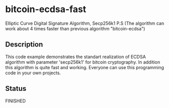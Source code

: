 # bitcoin-ecdsa-fast
Elliptic Curve Digital Signature Algorithm, Secp256k1
P.S (The algorithm can work about 4 times faster than previous algorithm "bitcoin-ecdsa")

## Description
This code example demonstrates the standart realization of ECDSA algorithm with parameter 'secp256k1' for bitcoin cryptography. In addition this algorithm is quite fast and working. Everyone can use this programming code in your own projects.

## Status
FINISHED
